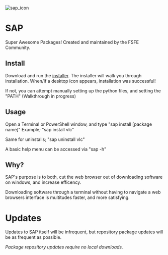 ![sap_icon](/sap.ico)

# SAP
Super Awesome Packages!
Created and maintained by the FSFE Community.

## Install
Download and run the [installer](https://github.com/Liamtheperson123/SAP/releases/tag/Installer).
The installer will walk you through installation. When/if a desktop icon appears, installation was successful!

If not, you can attempt manually setting up the python files, and setting the "PATH" (Walkthrough in progress)

## Usage
Open a Terminal or PowerShell window, and type "sap install [package name]" Example; "sap install vlc"


Same for uninstalls; "sap uninstall vlc"

A basic help menu can be accessed via "sap -h"

## Why?
SAP's purpose is to both, cut the web browser out of downloading software on windows, and increase efficency.


Downloading software through a terminal without having to navigate a web browsers interface is multitudes faster, and more satisfying.

# Updates
Updates to SAP itself will be infrequent, but repository package updates will be as frequent as possible.


*Package repository updates require no local downloads.*
